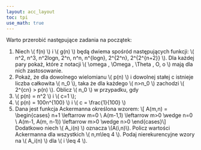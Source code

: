 ```yaml
---
layout: acc_layout
toc: tpi
use_math: true
---
```


Warto przerobić następujące zadania na początek:

1. Niech \\( f(n) \\) i \\( g(n) \\) będą dwiema spośród następujących funkcji: \\( n^2, n^3, n^2logn, 2^n, n^n, n^{logn}, 2^{2^n}, 2^{2^{n+2}} \\). Dla każdej pary pokaż, które z notacji \\( \omega , \Omega , \Theta , O, o \\) mają dla nich zastosowanie.
2. Pokaż, że dla dowolnego wielomianu \\( p(n) \\) i dowolnej stałej c istnieje liczba całkowita \\( n_0 \\), taka że dla każdego \\( n>n_0 \\) zachodzi \\( 2^{cn} > p(n) \\). Oblicz \\( n_0 \\) w przypadku, gdy
  1. \\( p(n) = n^2 \\) i \\( c=1 \\);
  2. \\( p(n) = 100n^{100} \\) i \\( c = \frac{1}{100} \\)
3. Dana jest funkcja Ackermanna określona wzorem: \\[ A(m,n) = \begin{cases} n+1 \leftarrow m=0 \\ A(m-1,1) \leftarrow m>0 \wedge n=0 \\ A(m-1, A(m, n-1)) \leftarrow m>0 \wedge n>0 \end{cases}\\] Dodatkowo niech \\( A_i(n) \\) oznacza \\(A(i,n)\\). Policz wartości Ackermanna dla wszystkich \\( n,m\leq 4 \\). Podaj nierekurencyjne wzory na \\( A_i(n) \\) dla \\( i \leq 4 \\).
